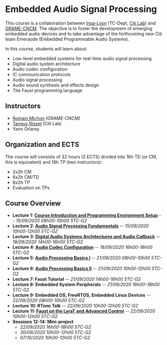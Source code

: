 # Embedded Audio Signal Processing

This course is a collaboration between [Insa-Lyon](https://www.insa-lyon.fr/en/) (TC-Dept, [Citi Lab](http://www.citi-lab.fr/)) and [GRAME-CNCM](http://www.grame.fr). The objective is to foster the development of emerging embedded audio devices and to take advantage of the forthcoming new Citi team Emeraude (Embedded Programmable Audio Systems).

In this course, students will learn about:

* Low-level embedded systems for real-time audio signal processing
* Digital audio system architecture
* Audio codec configuration
* IC communication protocols
* Audio signal processing
* Audio sound synthesis and effects design 
* The Faust programming language

## Instructors

* [Romain Michon](https://ccrma.stanford.edu/~rmichon) (GRAME-CNCM)
* [Tanguy Risset](http://perso.citi.insa-lyon.fr/trisset/) (Citi Lab)
* Yann Orlarey

## Organization and ECTS

The course will consists of 32 hours (2 ECTS) divided into 16h TD (or CM, this is equivalent) and 16h TP (two instructors):

* 2x2h CM
* 6x2h CM/TD
* 8x2h TP
* Evaluation on TPs

## Course Overview

* **Lecture 1: [Course Introduction and Programming Environment Setup](lectures/lecture1.md)** -- *15/09/2020 08h00-10h00 5TC-G2*
* **Lecture 2: [Audio Signal Processing Fundamentals](lectures/lecture2.md)** -- *15/09/2020 10h00-12h00 5TC-G2*
* **Lecture 3: [Digital Audio Systems Architectures and Audio Callback](lectures/lecture3.md)** -- *18/09/2020 14h00-16h00 5TC-G2*
* **Lecture 4: [Audio Codec Configuration](lectures/lecture4.md)** -- *18/09/2020 16h00-18h00 5TC-G2*
* **Lecture 5: [Audio Processing Basics I](lectures/lecture5.md)** -- *21/09/2020 08h00-10h00 5TC-G2*
* **Lecture 6: [Audio Processing Basics II](lectures/lecture6.md)** -- *21/09/2020 10h00-12h00 5TC-G2*
* **Lecture 7: Faust Tutorial** -- *21/09/2020 14h00-16h00 5TC-G2*
* **Lecture 8: Embedded System Peripherals** -- *21/09/2020 16h00-18h00 5TC-G2*
* **Lecture 9: Embedded OS, FreeRTOS, Embedded Linux Devices** -- *22/09/2020 08h00-10h00 5TC-G2*
* **Lecture 10: RTone Talk** -- *22/09/2020 10h00-12h00 5TC-G2*
* **Lecture 11: [Faust on the LyraT and Advanced Control](lectures/lecture11.md)** -- *22/09/2020 10h00-12h00 5TC-G2*
* **Sessions 12-14: Mini-project**
    * *22/09/2020 16h00-18h00 5TC-G2*
    * *30/09/2020 10h00-12h00 5TC-G2*
    * *07/10/2020 10h00-12h00 5TC-G2*
